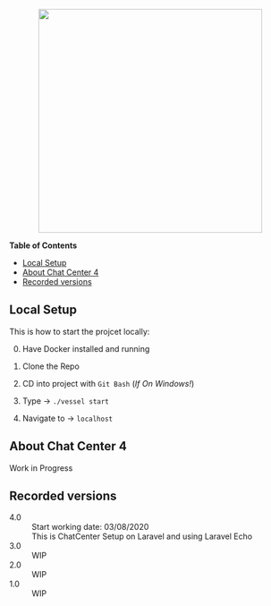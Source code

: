<p align="center"><img src="https://res.cloudinary.com/dtfbvvkyp/image/upload/v1566331377/laravel-logolockup-cmyk-red.svg" width="400"></p>

**Table of Contents**
- [Local Setup](#local-setup)
- [About Chat Center 4](#about-chat-center-4)
- [Recorded versions](#recorded-versions)

## Local Setup 

This is how to start the projcet locally:

 0. Have Docker installed and running 

 1. Clone the Repo

 2. CD into project with `Git Bash` (*If On Windows!*)
  
 3. Type -> `./vessel start`

 4. Navigate to -> `localhost` 

## About Chat Center 4 

Work in Progress

## Recorded versions 

<dl>
  <dt>4.0</dt>
  <dd>Start working date: 03/08/2020</dd>
  <dd>This is ChatCenter Setup on Laravel and using Laravel Echo</dd>

  <dt>3.0</dt>
  <dd>WIP</dd>
  
  <dt>2.0</dt>
  <dd>WIP</dd>

  <dt>1.0</dt>
  <dd>WIP</dd>
</dl>
 